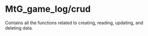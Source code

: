 # MtG_game_log/crud

Contains all the functions related to creating, reading, updating, and deleting data.
